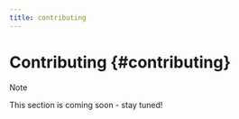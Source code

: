 ```yaml
---
title: contributing
---
```


# Contributing {#contributing}

Note

This section is coming soon - stay tuned!
